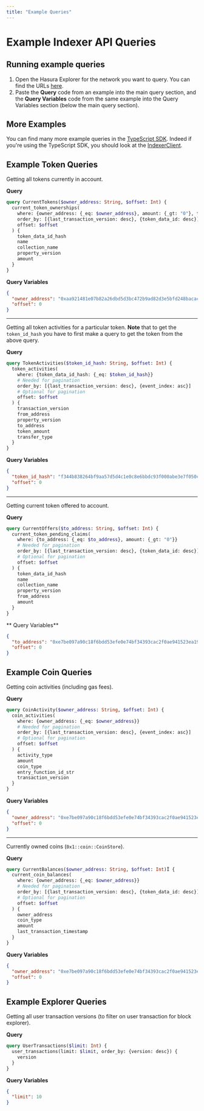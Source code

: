 ```yaml
---
title: "Example Queries"
---
```


# Example Indexer API Queries

## Running example queries

1. Open the Hasura Explorer for the network you want to query. You can find the URLs [here](/indexer/api/labs-hosted#hasura-explorer).
1. Paste the **Query** code from an example into the main query section, and the **Query Variables** code from the same example into the Query Variables section (below the main query section).

## More Examples
You can find many more example queries in the [TypeScript SDK](https://github.com/aptos-labs/aptos-core/tree/main/ecosystem/typescript/sdk/src/indexer/queries). Indeed if you're using the TypeScript SDK, you should look at the [IndexerClient](../../sdks/ts-sdk/typescript-sdk-indexer-client-class).

## Example Token Queries

Getting all tokens currently in account.

**Query**

```graphql
query CurrentTokens($owner_address: String, $offset: Int) {
  current_token_ownerships(
    where: {owner_address: {_eq: $owner_address}, amount: {_gt: "0"}, table_type: {_eq: "0x3::token::TokenStore"}}
    order_by: [{last_transaction_version: desc}, {token_data_id: desc}]
    offset: $offset
  ) {
    token_data_id_hash
    name
    collection_name
    property_version
    amount
  }
}
```

**Query Variables**
```json
{
  "owner_address": "0xaa921481e07b82a26dbd5d3bc472b9ad82d3e5bfd248bacac160eac51687c2ff",
  "offset": 0
}
```

---

Getting all token activities for a particular token. **Note** that to get the `token_id_hash` you have to first make a query to get the token from the above query.

**Query**

```graphql
query TokenActivities($token_id_hash: String, $offset: Int) {
  token_activities(
    where: {token_data_id_hash: {_eq: $token_id_hash}}
    # Needed for pagination
    order_by: [{last_transaction_version: desc}, {event_index: asc}]
    # Optional for pagination
    offset: $offset
  ) {
    transaction_version
    from_address
    property_version
    to_address
    token_amount
    transfer_type
  }
}
```

**Query Variables**

```json
{
  "token_id_hash": "f344b838264bf9aa57d5d4c1e0c8e6bbdc93f000abe3e7f050c2a0f4dc23d030",
  "offset": 0
}
```

---

Getting current token offered to account.

**Query**

```graphql
query CurrentOffers($to_address: String, $offset: Int) {
  current_token_pending_claims(
    where: {to_address: {_eq: $to_address}, amount: {_gt: "0"}}
    # Needed for pagination
    order_by: [{last_transaction_version: desc}, {token_data_id: desc}]
    # Optional for pagination
    offset: $offset
  ) {
    token_data_id_hash
    name
    collection_name
    property_version
    from_address
    amount
  }
}
```

** Query Variables**

```json
{
  "to_address": "0xe7be097a90c18f6bdd53efe0e74bf34393cac2f0ae941523ea196a47b6859edb",
  "offset": 0
}
```

## Example Coin Queries

Getting coin activities (including gas fees).

**Query**

```graphql
query CoinActivity($owner_address: String, $offset: Int) {
  coin_activities(
    where: {owner_address: {_eq: $owner_address}}
    # Needed for pagination
    order_by: [{last_transaction_version: desc}, {event_index: asc}]
    # Optional for pagination
    offset: $offset
  ) {
    activity_type
    amount
    coin_type
    entry_function_id_str
    transaction_version
  }
}
```

**Query Variables**

```json
{
  "owner_address": "0xe7be097a90c18f6bdd53efe0e74bf34393cac2f0ae941523ea196a47b6859edb",
  "offset": 0
}
```

---

Currently owned coins (`0x1::coin::CoinStore`).

**Query**

```graphql
query CurrentBalances($owner_address: String, $offset: Int)Ï {
  current_coin_balances(
    where: {owner_address: {_eq: $owner_address}}
    # Needed for pagination
    order_by: [{last_transaction_version: desc}, {token_data_id: desc}]
    # Optional for pagination
    offset: $offset
  ) {
    owner_address
    coin_type
    amount
    last_transaction_timestamp
  }
}
```

**Query Variables**

```json
{
  "owner_address": "0xe7be097a90c18f6bdd53efe0e74bf34393cac2f0ae941523ea196a47b6859edb",
  "offset": 0
}
```

## Example Explorer Queries

Getting all user transaction versions (to filter on user transaction for block explorer).

**Query**

```graphql
query UserTransactions($limit: Int) {
  user_transactions(limit: $limit, order_by: {version: desc}) {
    version
  }
}
```

**Query Variables**

```json
{
  "limit": 10
}
```
